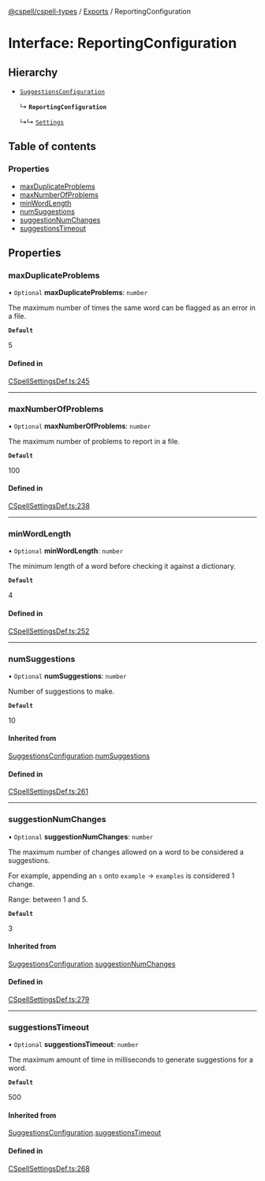 [@cspell/cspell-types](../README.md) / [Exports](../modules.md) / ReportingConfiguration

# Interface: ReportingConfiguration

## Hierarchy

- [`SuggestionsConfiguration`](SuggestionsConfiguration.md)

  ↳ **`ReportingConfiguration`**

  ↳↳ [`Settings`](Settings.md)

## Table of contents

### Properties

- [maxDuplicateProblems](ReportingConfiguration.md#maxduplicateproblems)
- [maxNumberOfProblems](ReportingConfiguration.md#maxnumberofproblems)
- [minWordLength](ReportingConfiguration.md#minwordlength)
- [numSuggestions](ReportingConfiguration.md#numsuggestions)
- [suggestionNumChanges](ReportingConfiguration.md#suggestionnumchanges)
- [suggestionsTimeout](ReportingConfiguration.md#suggestionstimeout)

## Properties

### maxDuplicateProblems

• `Optional` **maxDuplicateProblems**: `number`

The maximum number of times the same word can be flagged as an error in a file.

**`Default`**

5

#### Defined in

[CSpellSettingsDef.ts:245](https://github.com/streetsidesoftware/cspell/blob/aeb24c4/packages/cspell-types/src/CSpellSettingsDef.ts#L245)

___

### maxNumberOfProblems

• `Optional` **maxNumberOfProblems**: `number`

The maximum number of problems to report in a file.

**`Default`**

100

#### Defined in

[CSpellSettingsDef.ts:238](https://github.com/streetsidesoftware/cspell/blob/aeb24c4/packages/cspell-types/src/CSpellSettingsDef.ts#L238)

___

### minWordLength

• `Optional` **minWordLength**: `number`

The minimum length of a word before checking it against a dictionary.

**`Default`**

4

#### Defined in

[CSpellSettingsDef.ts:252](https://github.com/streetsidesoftware/cspell/blob/aeb24c4/packages/cspell-types/src/CSpellSettingsDef.ts#L252)

___

### numSuggestions

• `Optional` **numSuggestions**: `number`

Number of suggestions to make.

**`Default`**

10

#### Inherited from

[SuggestionsConfiguration](SuggestionsConfiguration.md).[numSuggestions](SuggestionsConfiguration.md#numsuggestions)

#### Defined in

[CSpellSettingsDef.ts:261](https://github.com/streetsidesoftware/cspell/blob/aeb24c4/packages/cspell-types/src/CSpellSettingsDef.ts#L261)

___

### suggestionNumChanges

• `Optional` **suggestionNumChanges**: `number`

The maximum number of changes allowed on a word to be considered a suggestions.

For example, appending an `s` onto `example` -> `examples` is considered 1 change.

Range: between 1 and 5.

**`Default`**

3

#### Inherited from

[SuggestionsConfiguration](SuggestionsConfiguration.md).[suggestionNumChanges](SuggestionsConfiguration.md#suggestionnumchanges)

#### Defined in

[CSpellSettingsDef.ts:279](https://github.com/streetsidesoftware/cspell/blob/aeb24c4/packages/cspell-types/src/CSpellSettingsDef.ts#L279)

___

### suggestionsTimeout

• `Optional` **suggestionsTimeout**: `number`

The maximum amount of time in milliseconds to generate suggestions for a word.

**`Default`**

500

#### Inherited from

[SuggestionsConfiguration](SuggestionsConfiguration.md).[suggestionsTimeout](SuggestionsConfiguration.md#suggestionstimeout)

#### Defined in

[CSpellSettingsDef.ts:268](https://github.com/streetsidesoftware/cspell/blob/aeb24c4/packages/cspell-types/src/CSpellSettingsDef.ts#L268)
